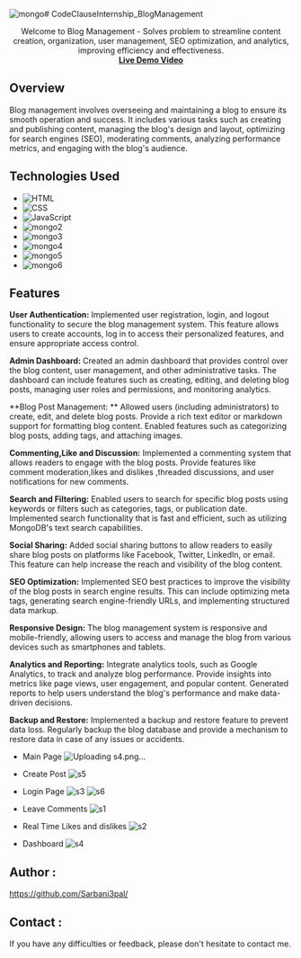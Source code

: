 ![mongo](https://github.com/Sarbani3pal/CodeClauseInternship_BlogManagement/assets/106859451/4dcf5623-f54a-4671-b0d4-d589077601c6)# CodeClauseInternship_BlogManagement

<p align="center">
  Welcome to Blog Management - Solves problem to streamline content creation, organization, user management, SEO optimization, and analytics, improving efficiency and effectiveness.
  <br>
 <strong> <a href="https://www.linkedin.com/posts/sarbani-pal-219454211_webdevelopment-internship-codemanagement-activity-7101544135131602944-GKKk?utm_source=share&utm_medium=member_desktop">Live Demo Video</a></strong>

## Overview

Blog management involves overseeing and maintaining a blog to ensure its smooth operation and success. It includes various tasks such as creating and publishing content, managing the blog's design and layout, optimizing for search engines (SEO), moderating comments, analyzing performance metrics, and engaging with the blog's audience.

## Technologies Used
- ![HTML](https://img.shields.io/badge/HTML-Code-orange?style=flat-square&logo=html5)
- ![CSS](https://img.shields.io/badge/CSS-Styles-blue?style=flat-square&logo=css3)
- ![JavaScript](https://img.shields.io/badge/JavaScript-Logic-yellow?style=flat-square&logo=javascript)
- ![mongo2](https://github.com/Sarbani3pal/CodeClauseInternship_BlogManagement/assets/106859451/c00095c9-b2fd-49de-a865-9f10ac220fbc)
- ![mongo3](https://github.com/Sarbani3pal/CodeClauseInternship_BlogManagement/assets/106859451/ff9ad147-398a-4547-839b-02fddcd2cc78)
- ![mongo4](https://github.com/Sarbani3pal/CodeClauseInternship_BlogManagement/assets/106859451/286537be-936d-49c5-9193-296d42330e76)
- ![mongo5](https://github.com/Sarbani3pal/CodeClauseInternship_BlogManagement/assets/106859451/8fb6abc1-89b1-4c82-9afc-8a8d656f2fbb)
- ![mongo6](https://github.com/Sarbani3pal/CodeClauseInternship_BlogManagement/assets/106859451/aed5fc48-258a-4959-a7a7-cebf66dd02bb)

## Features

**User Authentication:** Implemented user registration, login, and logout functionality to secure the blog management system. This feature allows users to create accounts, log in to access their personalized features, and ensure appropriate access control.

**Admin Dashboard:** Created an admin dashboard that provides control over the blog content, user management, and other administrative tasks. The dashboard can include features such as creating, editing, and deleting blog posts, managing user roles and permissions, and monitoring analytics.

**Blog Post Management: ** Allowed users (including administrators) to create, edit, and delete blog posts. Provide a rich text editor or markdown support for formatting blog content. Enabled features such as categorizing blog posts, adding tags, and attaching images.

**Commenting,Like and Discussion:** Implemented a commenting system that allows readers to engage with the blog posts. Provide features like comment moderation,likes and dislikes ,threaded discussions, and user notifications for new comments.

**Search and Filtering:** Enabled users to search for specific blog posts using keywords or filters such as categories, tags, or publication date. Implemented search functionality that is fast and efficient, such as utilizing MongoDB's text search capabilities.

**Social Sharing:** Added social sharing buttons to allow readers to easily share blog posts on platforms like Facebook, Twitter, LinkedIn, or email. This feature can help increase the reach and visibility of the blog content.

**SEO Optimization:** Implemented SEO best practices to improve the visibility of the blog posts in search engine results. This can include optimizing meta tags, generating search engine-friendly URLs, and implementing structured data markup.

**Responsive Design:**  The blog management system is responsive and mobile-friendly, allowing users to access and manage the blog from various devices such as smartphones and tablets.

**Analytics and Reporting:** Integrate analytics tools, such as Google Analytics, to track and analyze blog performance. Provide insights into metrics like page views, user engagement, and popular content. Generated reports to help users understand the blog's performance and make data-driven decisions.

**Backup and Restore:** Implemented a backup and restore feature to prevent data loss. Regularly backup the blog database and provide a mechanism to restore data in case of any issues or accidents.

- Main Page 
![Uploading s4.png…]()

- Create Post
![s5](https://github.com/Sarbani3pal/CodeClauseInternship_BlogManagement/assets/106859451/dcc94469-3513-490b-87a8-ca7d75f3e2b8)

- Login Page
 ![s3](https://github.com/Sarbani3pal/CodeClauseInternship_BlogManagement/assets/106859451/1810116f-5be6-416f-a032-90ac12129fb5)
![s6](https://github.com/Sarbani3pal/CodeClauseInternship_BlogManagement/assets/106859451/7cf78221-2187-434b-b864-99d7e6af7a69)

- Leave Comments
![s1](https://github.com/Sarbani3pal/CodeClauseInternship_BlogManagement/assets/106859451/7f456ace-6a81-4e3a-89f0-7f1fc264af45)

- Real Time Likes and dislikes
![s2](https://github.com/Sarbani3pal/CodeClauseInternship_BlogManagement/assets/106859451/64be74b3-1587-4eba-afab-2c29f96c3c9a)

- Dashboard
  ![s4](https://github.com/Sarbani3pal/CodeClauseInternship_BlogManagement/assets/106859451/7ff425b5-8a7c-478a-af70-a363e683ee97)


## Author :

https://github.com/Sarbani3pal/

## Contact :

If you have any difficulties or feedback, please don't hesitate to contact me. 




